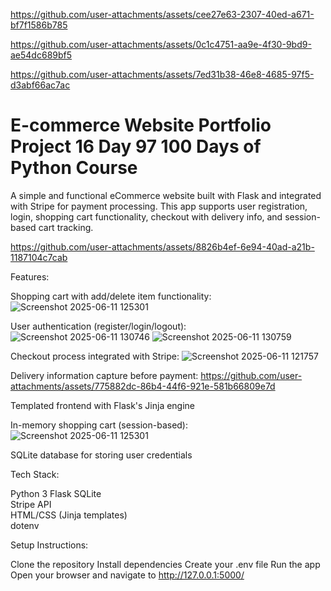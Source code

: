 
https://github.com/user-attachments/assets/cee27e63-2307-40ed-a671-bf7f1586b785

https://github.com/user-attachments/assets/0c1c4751-aa9e-4f30-9bd9-ae54dc689bf5

https://github.com/user-attachments/assets/7ed31b38-46e8-4685-97f5-d3abf66ac7ac
# E-commerce Website Portfolio Project 16 Day 97 100 Days of Python Course
A simple and functional eCommerce website built with Flask and integrated with Stripe for payment processing. This app supports user registration, login, shopping cart functionality, checkout with delivery info, and session-based cart tracking.

https://github.com/user-attachments/assets/8826b4ef-6e94-40ad-a21b-1187104c7cab


 Features:

 Shopping cart with add/delete item functionality:
 ![Screenshot 2025-06-11 125301](https://github.com/user-attachments/assets/2c0ef090-c107-460c-80ff-f59742eac89a)


 User authentication (register/login/logout):
 ![Screenshot 2025-06-11 130746](https://github.com/user-attachments/assets/0240eb70-906e-452c-bf6f-1570bfa67f25)
 ![Screenshot 2025-06-11 130759](https://github.com/user-attachments/assets/72684983-bc9a-4042-83d3-2e5d720e1c57)


 Checkout process integrated with Stripe:
 ![Screenshot 2025-06-11 121757](https://github.com/user-attachments/assets/99d04cd8-6755-4b45-bcf7-7cf23ca8b76d)


 Delivery information capture before payment:
 https://github.com/user-attachments/assets/775882dc-86b4-44f6-921e-581b66809e7d







 Templated frontend with Flask's Jinja engine

 
 In-memory shopping cart (session-based):
 ![Screenshot 2025-06-11 125301](https://github.com/user-attachments/assets/15964ded-0f19-40f7-ba74-0d3de652a519)


 SQLite database for storing user credentials



 Tech Stack:
 
 Python 3
 Flask
 SQLite  
 Stripe API  
 HTML/CSS (Jinja templates)  
 dotenv


Setup Instructions:

Clone the repository
Install dependencies
Create your .env file
Run the app
Open your browser and navigate to http://127.0.0.1:5000/
